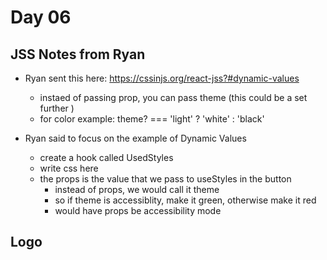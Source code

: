 # Day 06 

## JSS Notes from Ryan 
- Ryan sent this here: https://cssinjs.org/react-jss?#dynamic-values
    - instaed of passing prop, you can pass theme (this could be a set further )
    - for color example: theme? === 'light' ? 'white' : 'black' 

- Ryan said to focus on the example of Dynamic Values 
    - create a hook called UsedStyles 
    - write css here 
    - the props is the value that we pass to useStyles in the button 
        - instead of props, we would call it theme 
        - so if theme is accessiblity, make it green, otherwise make it red 
        - would have props be accessibility mode 


## Logo 
